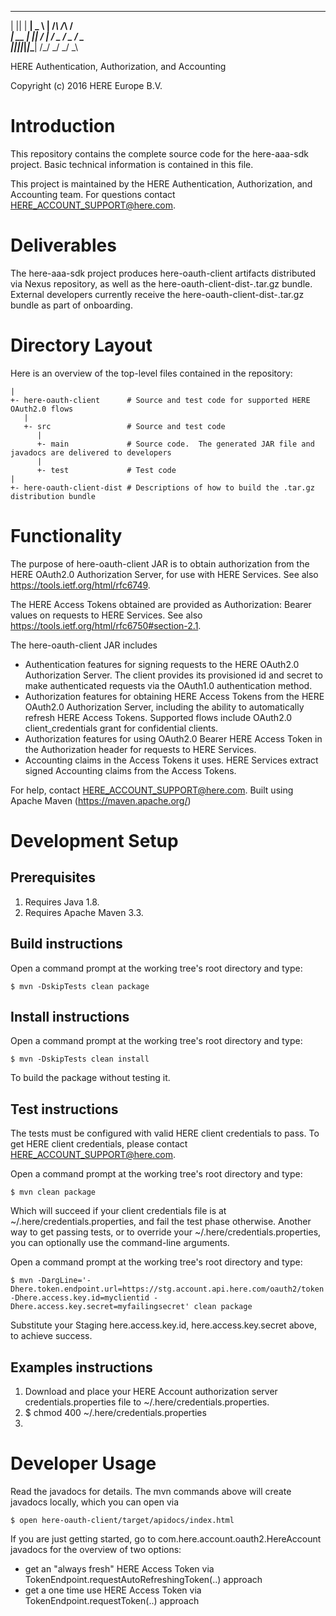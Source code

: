   _  _ ___ ___ ___     _    _    _
 | || | __| _ \ __|   /_\  /_\  /_\
 | __ | _||   / _|   / _ \/ _ \/ _ \
 |_||_|___|_|_\___| /_/ \_\/ \_\/ \_\

HERE Authentication, Authorization, and Accounting

Copyright (c) 2016 HERE Europe B.V.

Introduction
============
This repository contains the complete source code for the here-aaa-sdk project.  Basic 
technical information is contained in this file.

This project is maintained by the HERE Authentication, Authorization, and Accounting team.  For 
questions contact HERE_ACCOUNT_SUPPORT@here.com.

Deliverables
============
The here-aaa-sdk project produces here-oauth-client artifacts distributed via Nexus repository, 
as well as the here-oauth-client-dist-<version>.tar.gz bundle.  External developers currently 
receive the here-oauth-client-dist-<version>.tar.gz bundle as part of onboarding.

Directory Layout
================
Here is an overview of the top-level files contained in the repository:

    |
    +- here-oauth-client      # Source and test code for supported HERE OAuth2.0 flows
       |
       +- src                 # Source and test code
          |
          +- main             # Source code.  The generated JAR file and javadocs are delivered to developers
          |
          +- test             # Test code
    |
    +- here-oauth-client-dist # Descriptions of how to build the .tar.gz distribution bundle

Functionality
=============
The purpose of here-oauth-client JAR is to obtain authorization from the HERE OAuth2.0 
Authorization Server, for use with HERE Services.  See also https://tools.ietf.org/html/rfc6749.

The HERE Access Tokens obtained are provided as Authorization: Bearer values on requests to 
HERE Services.  See also https://tools.ietf.org/html/rfc6750#section-2.1.

The here-oauth-client JAR includes
- Authentication features for signing requests to the HERE OAuth2.0 Authorization Server.  The 
  client provides its provisioned id and secret to make authenticated requests via the OAuth1.0 
  authentication method.
- Authorization features for obtaining HERE Access Tokens from the HERE OAuth2.0 Authorization 
  Server, including the ability to automatically refresh HERE Access Tokens.  Supported 
  flows include OAuth2.0 client_credentials grant for confidential clients.
- Authorization features for using OAuth2.0 Bearer HERE Access Token in the Authorization header 
  for requests to HERE Services.
- Accounting claims in the Access Tokens it uses.  HERE Services extract signed Accounting claims 
  from the Access Tokens.

For help, contact HERE_ACCOUNT_SUPPORT@here.com.
Built using Apache Maven (https://maven.apache.org/)

Development Setup
=================

Prerequisites
-------------

1. Requires Java 1.8.
2. Requires Apache Maven 3.3.

Build instructions
------------------

Open a command prompt at the working tree's root directory and type:

    $ mvn -DskipTests clean package

Install instructions
--------------------

Open a command prompt at the working tree's root directory and type:

    $ mvn -DskipTests clean install

To build the package without testing it.  

Test instructions
-----------------

The tests must be configured with valid HERE client credentials to pass.  To get HERE client 
credentials, please contact HERE_ACCOUNT_SUPPORT@here.com.

Open a command prompt at the working tree's root directory and type:

    $ mvn clean package

Which will succeed if your client credentials file is at ~/.here/credentials.properties, and 
fail the test phase otherwise.  Another way to get passing tests, or to override your 
~/.here/credentials.properties, you can optionally use the command-line arguments.

Open a command prompt at the working tree's root directory and type:

    $ mvn -DargLine='-Dhere.token.endpoint.url=https://stg.account.api.here.com/oauth2/token -Dhere.access.key.id=myclientid -Dhere.access.key.secret=myfailingsecret' clean package

Substitute your Staging here.access.key.id, here.access.key.secret above, to achieve success.

Examples instructions
---------------------
1. Download and place your HERE Account authorization server credentials.properties file to 
   ~/.here/credentials.properties.
2.  $ chmod 400 ~/.here/credentials.properties
3.  

Developer Usage
===============

Read the javadocs for details.  The mvn commands above will create javadocs locally, which you can 
open via 

    $ open here-oauth-client/target/apidocs/index.html

If you are just getting started, go to com.here.account.oauth2.HereAccount javadocs for the overview 
of two options:
- get an "always fresh" HERE Access Token via TokenEndpoint.requestAutoRefreshingToken(..) approach
- get a one time use HERE Access Token via TokenEndpoint.requestToken(..) approach
